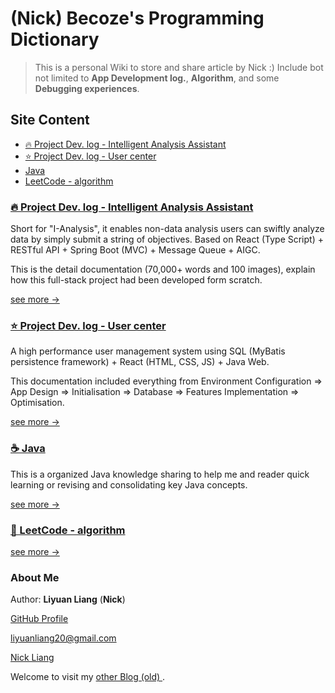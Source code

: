 # (Nick) Becoze's Programming Dictionary 

> This is a personal Wiki to store and share article by Nick :) Include bot not limited to **App Development log.**, **Algorithm**, and some **Debugging experiences**.


## Site Content
- [🔥 Project Dev. log - Intelligent Analysis Assistant](/en/BI/README.md)
- [⭐ Project Dev. log - User center](/en/UserCenter/README.md)
- [Java](/en/Java/README.md)
- [LeetCode - algorithm](/en/LeetCode/README)


### [🔥 Project Dev. log - Intelligent Analysis Assistant](/en/BI/README.md)
Short for "I-Analysis", it enables non-data analysis users can 
swiftly analyze data by simply submit a string of objectives.
Based on React (Type Script) + RESTful API + Spring Boot (MVC) + Message Queue + AIGC.

This is the detail documentation (70,000+ words and 100 images), explain how this full-stack project had been developed form scratch.

[see more ->](/en/BI/README.md)

### [⭐ Project Dev. log - User center](/en/UserCenter/README.md)
A high performance user management system using SQL (MyBatis persistence framework) + 
React (HTML, CSS, JS) + Java Web.

This documentation included everything from Environment Configuration => App Design => Initialisation
=> Database => Features Implementation => Optimisation.

[see more ->](/en/UserCenter/README.md)

### [☕️ Java](/en/Java/README.md)
This is a organized Java knowledge sharing to help me and reader quick learning or 
revising and consolidating key Java concepts.

[see more ->](/en/Java/README.md)


### [🚀 LeetCode - algorithm](/en/LeetCode/README)

[see more ->](/en/LeetCode/README)

###  About Me

Author: **Liyuan Liang**  (**Nick**)

<i class="fa-brands fa-github"></i> [GitHub Profile <i class="fa-solid fa-up-right-from-square"></i>](https://github.com/becoze)

<i class="fa-solid fa-envelope"></i> liyuanliang20@gmail.com

<i class="fa-brands fa-linkedin"></i> [Nick Liang](https://www.linkedin.com/in/liyuan-liang/)

<i class="fa-solid fa-circle-user"></i> Welcome to visit my [other Blog (old) <i class="fa-solid fa-up-right-from-square"></i>](https://becoze.github.io/).
